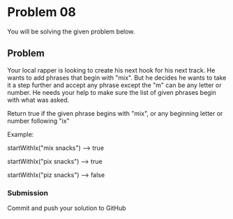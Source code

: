 # Problem 08

You will be solving the given problem below.

## Problem
Your local rapper is looking to create his next hook for his next track. He wants to add phrases that begin with "mix".
But he decides he wants to take it a step further and accept any phrase except the "m" can be any letter or number.
He needs your help to make sure the list of given phrases begin with what was asked.

Return true if the given phrase begins with "mix", or any beginning letter or number following "ix"

Example:

startWithIx("mix snacks") --> true

startWithIx("pix snacks") --> true

startWithIx("piz snacks") --> false

### Submission

Commit and push your solution to GitHub
